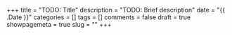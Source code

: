 +++
title = "TODO: Title"
description = "TODO: Brief description"
date = "{{ .Date }}"
categories = []
tags = []
comments = false
draft = true
showpagemeta = true
slug = ""
+++
